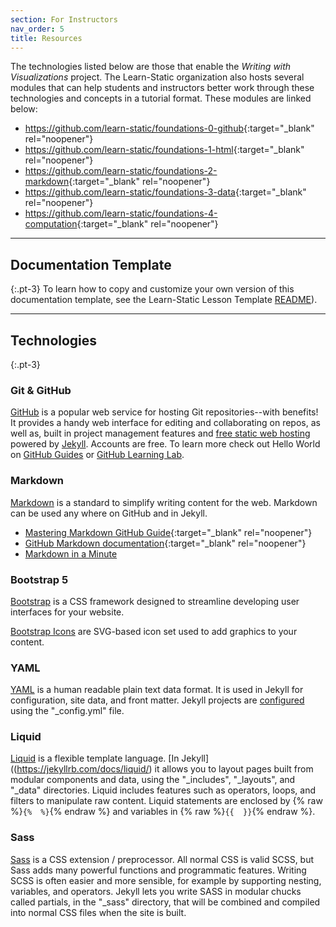 ```yaml
---
section: For Instructors
nav_order: 5
title: Resources
---
```


The technologies listed below are those that enable the *Writing with Visualizations* project. 
The Learn-Static organization also hosts several modules that can help students and instructors better work through these technologies and concepts in a tutorial format. 
These modules are linked below:

- <https://github.com/learn-static/foundations-0-github>{:target="_blank" rel="noopener"}
- <https://github.com/learn-static/foundations-1-html>{:target="_blank" rel="noopener"}
- <https://github.com/learn-static/foundations-2-markdown>{:target="_blank" rel="noopener"}
- <https://github.com/learn-static/foundations-3-data>{:target="_blank" rel="noopener"}
- <https://github.com/learn-static/foundations-4-computation>{:target="_blank" rel="noopener"}

---

## Documentation Template

{:.pt-3}
To learn how to copy and customize your own version of this documentation template, see the Learn-Static Lesson Template [README](https://github.com/learn-static/lesson-template/blob/main/README.md)).

---

## Technologies

{:.pt-3}
### Git & GitHub

[GitHub](https://github.com/) is a popular web service for hosting Git repositories--with benefits!
It provides a handy web interface for editing and collaborating on repos, as well as, built in project management features and [free static web hosting](https://pages.github.com/) powered by [Jekyll](https://jekyllrb.com/).
Accounts are free.
To learn more check out Hello World on [GitHub Guides](https://guides.github.com/) or [GitHub Learning Lab](https://lab.github.com/).

### Markdown

[Markdown](https://daringfireball.net/projects/markdown/) is a standard to simplify writing content for the web. 
Markdown can be used any where on GitHub and in Jekyll.

- [Mastering Markdown GitHub Guide](https://guides.github.com/features/mastering-markdown/){:target="_blank" rel="noopener"}
- [GitHub Markdown documentation](https://docs.github.com/en/free-pro-team@latest/github/writing-on-github/basic-writing-and-formatting-syntax){:target="_blank" rel="noopener"}
- [Markdown in a Minute](https://evanwill.github.io/_drafts/notes/markdown-minute.html)

### Bootstrap 5

[Bootstrap](https://getbootstrap.com/) is a CSS framework designed to streamline developing user interfaces for your website.

[Bootstrap Icons](https://icons.getbootstrap.com/) are SVG-based icon set used to add graphics to your content.

### YAML

[YAML](http://www.yaml.org/) is a human readable plain text data format.
It is used in Jekyll for configuration, site data, and front matter.
Jekyll projects are [configured](https://jekyllrb.com/docs/configuration/) using the "_config.yml" file.

### Liquid

[Liquid](http://shopify.github.io/liquid/) is a flexible template language.
[In Jekyll]((https://jekyllrb.com/docs/liquid/) it allows you to layout pages built from modular components and data, using the "_includes", "_layouts", and "_data" directories.
Liquid includes features such as operators, loops, and filters to manipulate raw content. 
Liquid statements are enclosed by {% raw %}`{%  %}`{% endraw %} and variables in {% raw %}`{{  }}`{% endraw %}.

### Sass  

[Sass](http://sass-lang.com/) is a CSS extension / preprocessor. 
All normal CSS is valid SCSS, but Sass adds many powerful functions and programmatic features. 
Writing SCSS is often easier and more sensible, for example by supporting nesting, variables, and operators. 
Jekyll lets you write SASS in modular chucks called partials, in the "_sass" directory, that will be combined and compiled into normal CSS files when the site is built.
